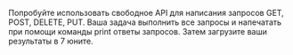 Попробуйте использовать свободное API для написания запросов GET, POST, DELETE, PUT. Ваша задача выполнить все запросы и напечатать при помощи команды print ответы запросов. Затем загрузите ваши результаты в 7 юните.
